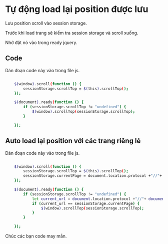 # Tự động load lại position được lưu

Lưu position scroll vào session storage.

Trước khi load trang sẽ kiểm tra session storage và scroll xuống.

Nhớ đặt nó vào trong ready jquery.

## Code

Dán đoạn code này vào trong file js.
```bash

    $(window).scroll(function () {
        sessionStorage.scrollTop = $(this).scrollTop();
    });

    $(document).ready(function () {
        if (sessionStorage.scrollTop != "undefined") {
            $(window).scrollTop(sessionStorage.scrollTop);
        }

    });

```

## Auto load lại position với các trang riêng lẻ
Dán đoạn code này vào trong file js.
```bash

    $(window).scroll(function () {
        sessionStorage.scrollTop = $(this).scrollTop();
        sessionStorage.currentPage = document.location.protocol +"//"+ document.location.hostname + document.location.pathname;
    });

    $(document).ready(function () {
        if (sessionStorage.scrollTop != "undefined") {
            let current_url = document.location.protocol +"//"+ document.location.hostname + document.location.pathname;
            if (current_url == sessionStorage.currentPage) {
                $(window).scrollTop(sessionStorage.scrollTop);
            }
        }

    });

```

Chúc các bạn code may mắn.